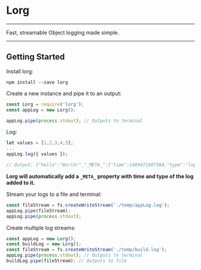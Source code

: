 # Lorg
----------
Fast, streamable Object logging made simple.

----------

## Getting Started
Install lorg:
```
npm install --save lorg
```

Create a new instance and pipe it to an output:
```javascript
const Lorg = require('lorg');
const appLog = new Lorg();

appLog.pipe(process.stdout); // Outputs to terminal
```

Log:
```javascript
let values = [1,2,3,4,5];
...
appLog.log({ values });

// Output: {"hello":"World!","_META_":{"time":1489471607584,"type":"log"}}
```

**Lorg will automatically add a `_META_` property with time and type of the log added to it.**

Stream your logs to a file and terminal:
```javascript
const fileStream = fs.createWriteStream('./temp/appLog.log');
appLog.pipe(fileStream);
appLog.pipe(process.stdout);
```

Create multiple log streams:
```javascript
const appLog = new Lorg();
const buildLog = new Lorg();
const fileStream = fs.createWriteStream('./temp/build.log');
appLog.pipe(process.stdout); // Outputs to terminal
buildLog.pipe(fileStream); // Outputs to file
```